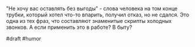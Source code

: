 "Не хочу вас оставлять без выгоды" - слова человека на том конце трубки, который хотел что-то впарить, получил отказ, но не сдался. Это одна из тех фраз, что составляют знаменитые скрипты холодных звонков. А если применить это в работе? В быту?

#draft #humor